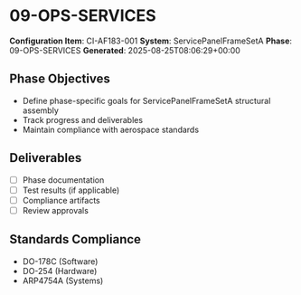 # 09-OPS-SERVICES

**Configuration Item**: CI-AF183-001
**System**: ServicePanelFrameSetA
**Phase**: 09-OPS-SERVICES
**Generated**: 2025-08-25T08:06:29+00:00

## Phase Objectives
- Define phase-specific goals for ServicePanelFrameSetA structural assembly
- Track progress and deliverables
- Maintain compliance with aerospace standards

## Deliverables
- [ ] Phase documentation
- [ ] Test results (if applicable)
- [ ] Compliance artifacts
- [ ] Review approvals

## Standards Compliance
- DO-178C (Software)
- DO-254 (Hardware)
- ARP4754A (Systems)

